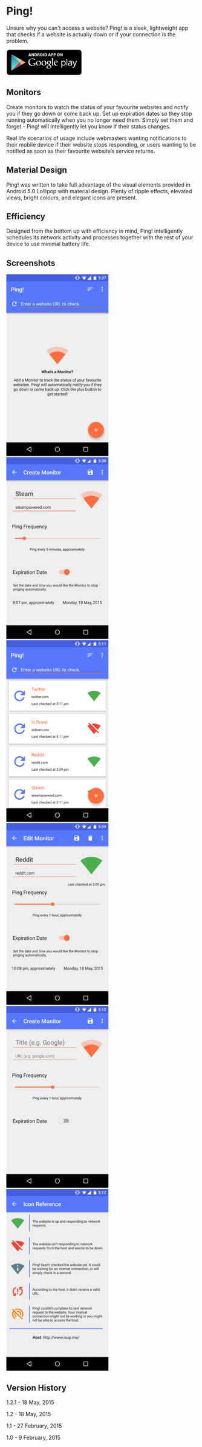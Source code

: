 ﻿Ping!
=====

Unsure why you can't access a website? Ping! is a sleek, lightweight app that checks if a website is actually down or if your connection is the problem.


[<img src="/google_play_store_assets/google_play_badge.png" alt="Download on the Google Play Store." width="200" height="69">](https://play.google.com/store/apps/details?id=com.colinwhite.ping)

Monitors
--------
Create monitors to watch the status of your favourite websites and notify you if they go down or come back up. Set up expiration dates so they stop running automatically when you no longer need them. Simply set them and forget - Ping! will intelligently let you know if their status changes.

Real life scenarios of usage include webmasters wanting notifications to their mobile device if their website stops responding, or users wanting to be notified as soon as their favourite website’s service returns.

Material Design
---------------
Ping! was written to take full advantage of the visual elements provided in Android 5.0 Lollipop with material design. Plenty of ripple effects, elevated views, bright colours, and elegant icons are present.

Efficiency
----------
Designed from the bottom up with efficiency in mind, Ping! intelligently schedules its network activity and processes together with the rest of your device to use minimal battery life.

Screenshots
-----------

<img src="/google_play_store_assets/screenshot_1.png" alt="Screenshot 1" width="270" height="480">
<img src="/google_play_store_assets/screenshot_2.png" alt="Screenshot 2" width="270" height="480">
<img src="/google_play_store_assets/screenshot_3.png" alt="Screenshot 3" width="270" height="480">
<img src="/google_play_store_assets/screenshot_4.png" alt="Screenshot 4" width="270" height="480">
<img src="/google_play_store_assets/screenshot_5.png" alt="Screenshot 5" width="270" height="480">
<img src="/google_play_store_assets/screenshot_6.png" alt="Screenshot 5" width="270" height="480">

Version History
---------------
1.2.1 - 18 May, 2015

1.2 - 18 May, 2015

1.1 - 27 February, 2015

1.0 - 9 February, 2015
